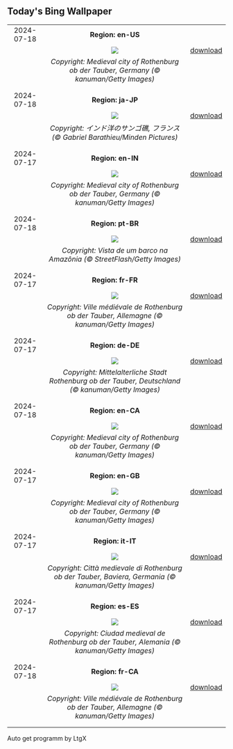 ## Today's Bing Wallpaper
|      |      |      |
| :----: | :----: | :----: |
|2024-07-18|**Region: en-US**||
||![](https://www.bing.com/th?id=OHR.MedievalRothenburg_EN-US8575765997_UHD.jpg&pid=hp&w=1152&h=648&rs=1&c=4)| [download](https://www.bing.com/th?id=OHR.MedievalRothenburg_EN-US8575765997_UHD.jpg)|
||*Copyright: Medieval city of Rothenburg ob der Tauber, Germany (© kanuman/Getty Images)*
||
|||
|2024-07-18|**Region: ja-JP**||
||![](https://www.bing.com/th?id=OHR.MayotteCoral_JA-JP2527980968_UHD.jpg&pid=hp&w=1152&h=648&rs=1&c=4)| [download](https://www.bing.com/th?id=OHR.MayotteCoral_JA-JP2527980968_UHD.jpg)|
||*Copyright: インド洋のサンゴ礁, フランス  (© Gabriel Barathieu/Minden Pictures)*
||
|||
|2024-07-17|**Region: en-IN**||
||![](https://www.bing.com/th?id=OHR.MedievalRothenburg_EN-IN3166503485_UHD.jpg&pid=hp&w=1152&h=648&rs=1&c=4)| [download](https://www.bing.com/th?id=OHR.MedievalRothenburg_EN-IN3166503485_UHD.jpg)|
||*Copyright: Medieval city of Rothenburg ob der Tauber, Germany (© kanuman/Getty Images)*
||
|||
|2024-07-18|**Region: pt-BR**||
||![](https://www.bing.com/th?id=OHR.DiadoCurupira_PT-BR5262042998_UHD.jpg&pid=hp&w=1152&h=648&rs=1&c=4)| [download](https://www.bing.com/th?id=OHR.DiadoCurupira_PT-BR5262042998_UHD.jpg)|
||*Copyright: Vista de um barco na Amazônia (© StreetFlash/Getty Images)*
||
|||
|2024-07-17|**Region: fr-FR**||
||![](https://www.bing.com/th?id=OHR.MedievalRothenburg_FR-FR2962331926_UHD.jpg&pid=hp&w=1152&h=648&rs=1&c=4)| [download](https://www.bing.com/th?id=OHR.MedievalRothenburg_FR-FR2962331926_UHD.jpg)|
||*Copyright: Ville médiévale de Rothenburg ob der Tauber, Allemagne (© kanuman/Getty Images)*
||
|||
|2024-07-17|**Region: de-DE**||
||![](https://www.bing.com/th?id=OHR.MedievalRothenburg_DE-DE5939430104_UHD.jpg&pid=hp&w=1152&h=648&rs=1&c=4)| [download](https://www.bing.com/th?id=OHR.MedievalRothenburg_DE-DE5939430104_UHD.jpg)|
||*Copyright: Mittelalterliche Stadt Rothenburg ob der Tauber, Deutschland (© kanuman/Getty Images)*
||
|||
|2024-07-18|**Region: en-CA**||
||![](https://www.bing.com/th?id=OHR.MedievalRothenburg_EN-CA4728212344_UHD.jpg&pid=hp&w=1152&h=648&rs=1&c=4)| [download](https://www.bing.com/th?id=OHR.MedievalRothenburg_EN-CA4728212344_UHD.jpg)|
||*Copyright: Medieval city of Rothenburg ob der Tauber, Germany (© kanuman/Getty Images)*
||
|||
|2024-07-17|**Region: en-GB**||
||![](https://www.bing.com/th?id=OHR.MedievalRothenburg_EN-GB0016545589_UHD.jpg&pid=hp&w=1152&h=648&rs=1&c=4)| [download](https://www.bing.com/th?id=OHR.MedievalRothenburg_EN-GB0016545589_UHD.jpg)|
||*Copyright: Medieval city of Rothenburg ob der Tauber, Germany (© kanuman/Getty Images)*
||
|||
|2024-07-17|**Region: it-IT**||
||![](https://www.bing.com/th?id=OHR.MedievalRothenburg_IT-IT9631066540_UHD.jpg&pid=hp&w=1152&h=648&rs=1&c=4)| [download](https://www.bing.com/th?id=OHR.MedievalRothenburg_IT-IT9631066540_UHD.jpg)|
||*Copyright: Città medievale di Rothenburg ob der Tauber, Baviera, Germania (© kanuman/Getty Images)*
||
|||
|2024-07-17|**Region: es-ES**||
||![](https://www.bing.com/th?id=OHR.MedievalRothenburg_ES-ES7422033090_UHD.jpg&pid=hp&w=1152&h=648&rs=1&c=4)| [download](https://www.bing.com/th?id=OHR.MedievalRothenburg_ES-ES7422033090_UHD.jpg)|
||*Copyright: Ciudad medieval de Rothenburg ob der Tauber, Alemania (© kanuman/Getty Images)*
||
|||
|2024-07-18|**Region: fr-CA**||
||![](https://www.bing.com/th?id=OHR.MedievalRothenburg_FR-CA9754425092_UHD.jpg&pid=hp&w=1152&h=648&rs=1&c=4)| [download](https://www.bing.com/th?id=OHR.MedievalRothenburg_FR-CA9754425092_UHD.jpg)|
||*Copyright: Ville médiévale de Rothenburg ob der Tauber, Allemagne (© kanuman/Getty Images)*
||
|||

Auto get programm by LtgX
